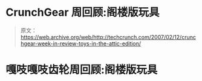 # CrunchGear 周回顾:阁楼版玩具

> 原文：<https://web.archive.org/web/http://techcrunch.com/2007/02/12/crunchgear-week-in-review-toys-in-the-attic-edition/>

# 嘎吱嘎吱齿轮周回顾:阁楼版玩具